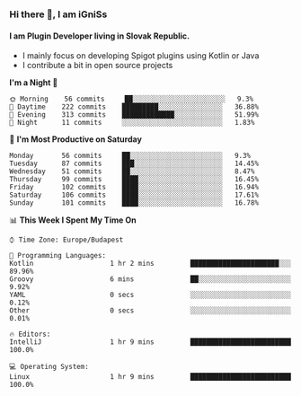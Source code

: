 ### Hi there 👋, I am iGniSs

#### I am Plugin Developer living in Slovak Republic.
- I mainly focus on developing Spigot plugins using Kotlin or Java
- I contribute a bit in open source projects

<!--START_SECTION:waka-->
**I'm a Night 🦉** 

```text
🌞 Morning    56 commits     ██░░░░░░░░░░░░░░░░░░░░░░░   9.3% 
🌆 Daytime    222 commits    █████████░░░░░░░░░░░░░░░░   36.88% 
🌃 Evening    313 commits    █████████████░░░░░░░░░░░░   51.99% 
🌙 Night      11 commits     ░░░░░░░░░░░░░░░░░░░░░░░░░   1.83%

```
📅 **I'm Most Productive on Saturday** 

```text
Monday       56 commits     ██░░░░░░░░░░░░░░░░░░░░░░░   9.3% 
Tuesday      87 commits     ███░░░░░░░░░░░░░░░░░░░░░░   14.45% 
Wednesday    51 commits     ██░░░░░░░░░░░░░░░░░░░░░░░   8.47% 
Thursday     99 commits     ████░░░░░░░░░░░░░░░░░░░░░   16.45% 
Friday       102 commits    ████░░░░░░░░░░░░░░░░░░░░░   16.94% 
Saturday     106 commits    ████░░░░░░░░░░░░░░░░░░░░░   17.61% 
Sunday       101 commits    ████░░░░░░░░░░░░░░░░░░░░░   16.78%

```


📊 **This Week I Spent My Time On** 

```text
⌚︎ Time Zone: Europe/Budapest

💬 Programming Languages: 
Kotlin                   1 hr 2 mins         ██████████████████████░░░   89.96% 
Groovy                   6 mins              ██░░░░░░░░░░░░░░░░░░░░░░░   9.92% 
YAML                     0 secs              ░░░░░░░░░░░░░░░░░░░░░░░░░   0.12% 
Other                    0 secs              ░░░░░░░░░░░░░░░░░░░░░░░░░   0.01%

🔥 Editors: 
IntelliJ                 1 hr 9 mins         █████████████████████████   100.0%

💻 Operating System: 
Linux                    1 hr 9 mins         █████████████████████████   100.0%

```


<!--END_SECTION:waka-->